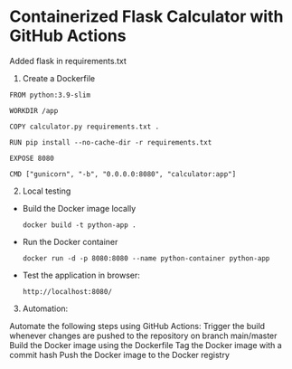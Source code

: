 # Containerized Flask Calculator with GitHub Actions

Added flask in requirements.txt
1. Create a Dockerfile

``` 
FROM python:3.9-slim

WORKDIR /app

COPY calculator.py requirements.txt .

RUN pip install --no-cache-dir -r requirements.txt

EXPOSE 8080

CMD ["gunicorn", "-b", "0.0.0.0:8080", "calculator:app"]
```

2. Local testing

- Build the Docker image locally
  
  ```
  docker build -t python-app . 
  ```

- Run the Docker container
  
  ```
  docker run -d -p 8080:8080 --name python-container python-app
  ```
- Test the application in browser:
  ```
  http://localhost:8080/
  ```

3. Automation:
   
Automate the following steps using GitHub Actions:
Trigger the build whenever changes are pushed to the repository on branch main/master
Build the Docker image using the Dockerfile
Tag the Docker image with a commit hash
Push the Docker image to the Docker registry
